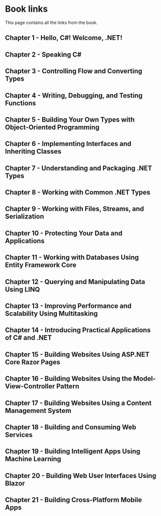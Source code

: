 # Book links

This page contains all the links from the book. 

## Chapter 1 - Hello, C#! Welcome, .NET!

## Chapter 2 - Speaking C#

## Chapter 3 - Controlling Flow and Converting Types

## Chapter 4 - Writing, Debugging, and Testing Functions

## Chapter 5 - Building Your Own Types with Object-Oriented Programming

## Chapter 6 - Implementing Interfaces and Inheriting Classes

## Chapter 7 - Understanding and Packaging .NET Types

## Chapter 8 - Working with Common .NET Types

## Chapter 9 - Working with Files, Streams, and Serialization

## Chapter 10 - Protecting Your Data and Applications

## Chapter 11 - Working with Databases Using Entity Framework Core

## Chapter 12 - Querying and Manipulating Data Using LINQ

## Chapter 13 - Improving Performance and Scalability Using Multitasking

## Chapter 14 - Introducing Practical Applications of C# and .NET

## Chapter 15 - Building Websites Using ASP.NET Core Razor Pages

## Chapter 16 - Building Websites Using the Model-View-Controller Pattern

## Chapter 17 - Building Websites Using a Content Management System

## Chapter 18 - Building and Consuming Web Services

## Chapter 19 - Building Intelligent Apps Using Machine Learning

## Chapter 20 - Building Web User Interfaces Using Blazor

## Chapter 21 - Building Cross-Platform Mobile Apps
